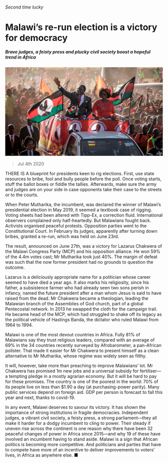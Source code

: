 ###### Second time lucky

# Malawi’s re-run election is a victory for democracy 

##### Brave judges, a feisty press and plucky civil society boost a hopeful trend in Africa 

![image](images/20200704_MAP502.jpg) 

> Jul 4th 2020 

THERE IS A blueprint for presidents keen to rig elections. First, use state resources to bribe, fool and bully people before the poll. Once voting starts, stuff the ballot boxes or fiddle the tallies. Afterwards, make sure the army and judges are on your side in case opponents take their case to the streets or to the courts.

When Peter Mutharika, the incumbent, was declared the winner of Malawi’s presidential election in May 2019, it seemed a textbook case of rigging. Voting sheets had been altered with Tipp-Ex, a correction fluid. International observers complained only half-heartedly. But Malawians fought back. Activists organised peaceful protests. Opposition parties went to the Constitutional Court. In February its judges, apparently after turning down bribes, granted a re-run, which was held on June 23rd.


The result, announced on June 27th, was a victory for Lazarus Chakwera of the Malawi Congress Party (MCP) and his opposition alliance. He won 59% of the 4.4m votes cast; Mr Mutharika took just 40%. The margin of defeat was such that the now former president had no grounds to question the outcome.

Lazarus is a deliciously appropriate name for a politician whose career seemed to have died a year ago. It also marks his religiosity, since his father, a subsistence farmer who had already seen two sons perish in infancy, named the future president after a man whom Jesus is said to have raised from the dead. Mr Chakwera became a theologian, leading the Malawian branch of the Assemblies of God church, part of a global Pentecostal network. In 2013 he swapped the cloth for the campaign trail. He became head of the MCP, which had struggled to shake off its legacy as the political vehicle of Hastings Banda, the dictator who ruled Malawi from 1964 to 1994.

Malawi is one of the most devout countries in Africa. Fully 81% of Malawians say they trust religious leaders, compared with an average of 69% in the 34 countries recently surveyed by Afrobarometer, a pan-African pollster. That made it easier for Mr Chakwera to present himself as a clean alternative to Mr Mutharika, whose regime was widely seen as filthy.

It will, however, take more than preaching to improve Malawians’ lot. Mr Chakwera has promised 1m new jobs and a universal subsidy for fertiliser—a tempting pledge in a mostly agrarian economy. But it will be hard to pay for these promises. The country is one of the poorest in the world: 70% of its people live on less than $1.90 a day (at purchasing-power parity). Many public services depend on foreign aid. GDP per person is forecast to fall this year and next, thanks to covid-19.

In any event, Malawi deserves to savour its victory. It has shown the importance of strong institutions in fragile democracies. Independent judges, a vibrant civil society, a feisty press, a strong parliament—they all make it harder for a dodgy incumbent to cling to power. Their steady if uneven rise across the continent is one reason why there have been 32 peaceful changes of power in Africa since 2015—and why 19 of these have involved an incumbent having to stand aside. Malawi is a sign that African politics is becoming more competitive. And politicians and parties that have to compete have more of an incentive to deliver improvements to voters’ lives, in Africa as anywhere else. ■

